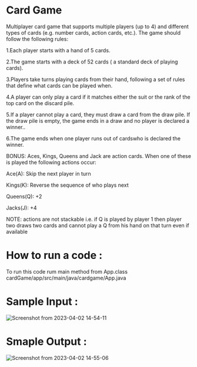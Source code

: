 # Card Game
Multiplayer card game that supports multiple players (up to 4) and different types of cards (e.g. number cards, action cards, etc.). The game should follow the following rules:

1.Each player starts with a hand of 5 cards.

2.The game starts with a deck of 52 cards ( a standard deck of playing cards).

3.Players take turns playing cards from their hand, following a set of rules that define what cards can be played when.

4.A player can only play a card if it matches either the suit or the rank of the top card on the discard pile.

5.If a player cannot play a card, they must draw a card from the draw pile. If the draw pile is empty, the game ends in a draw and no player is declared a winner..

6.The game ends when one player runs out of cardswho is declared the winner.

BONUS: Aces, Kings, Queens and Jack are action cards. When one of these is played the following actions occur:

Ace(A): Skip the next player in turn

Kings(K): Reverse the sequence of who plays next 

Queens(Q): +2

Jacks(J): +4

NOTE: actions are not stackable i.e. if Q is played by player 1 then player two draws two cards and cannot play a Q from his hand on that turn even if available

# How to run a code :
 To run this code rum main method from App.class  cardGame/app/src/main/java/cardgame/App.java
 
# Sample Input :

![Screenshot from 2023-04-02 14-54-11](https://user-images.githubusercontent.com/54895294/229344281-3141cf6a-877a-44ff-b797-f6493b7c43cc.png)

# Smaple Output :

![Screenshot from 2023-04-02 14-55-06](https://user-images.githubusercontent.com/54895294/229344299-b78e842b-374b-49db-ab93-8b0f0fc0526f.png)
